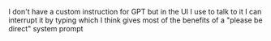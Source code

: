 I don't have a custom instruction for GPT but in the UI I use to talk to it I can interrupt it by typing which I think gives most of the benefits of a "please be direct" system prompt

